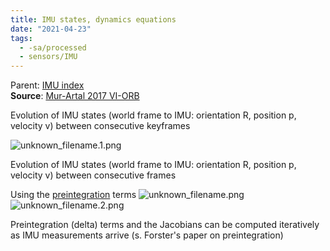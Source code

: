 ```yaml
---
title: IMU states, dynamics equations
date: "2021-04-23"
tags:
  - -sa/processed
  - sensors/IMU
---
```


Parent: [IMU index](imu-index.md)  
**Source**: [Mur-Artal 2017 VI-ORB](bibliography/mur-artal-2017-vi-orb.md)

Evolution of IMU states (world frame to IMU: orientation R, position p, velocity v) between consecutive keyframes

![unknown_filename.1.png](./_resources/IMU_states,_dynamics_equations.resources/unknown_filename.1.png)

Evolution of IMU states (world frame to IMU: orientation R, position p, velocity v) between consecutive frames

Using the [preintegration](preintegration.md) terms ![unknown_filename.png](./_resources/IMU_states,_dynamics_equations.resources/unknown_filename.png) 
![unknown_filename.2.png](./_resources/IMU_states,_dynamics_equations.resources/unknown_filename.2.png)

Preintegration (delta) terms and the Jacobians can be computed iteratively as IMU measurements arrive (s. Forster's paper on preintegration)

